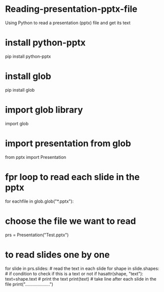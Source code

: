 # Reading-presentation-pptx-file
Using Python to read a presentation (pptx) file and get its text
# install python-pptx
pip install python-pptx

# install glob
pip install glob

# import glob library
import glob

# import presentation from glob
from pptx import Presentation

# fpr loop to read each slide in the pptx
for eachfile in glob.glob("*.pptx"):
  # choose the file we want to read
  prs = Presentation("Test.pptx")
  # to read slides one by one
  for slide in prs.slides:
    # read the text in each slide
    for shape in slide.shapes:
      # if condition to check if this is a text or not
      if hasattr(shape, "text"):
        text=shape.text
        # print the text
        print(text)
    # take line after each slide in the file
    print("....................")

